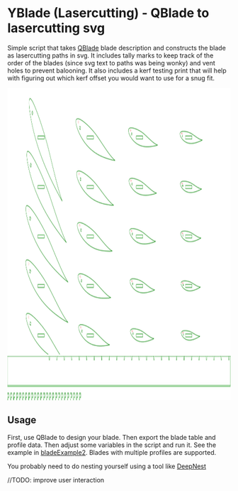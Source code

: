 # YBlade (Lasercutting) - QBlade to lasercutting svg

Simple script that takes [QBlade](https://http://www.q-blade.org/) blade description and
constructs the blade as lasercutting paths in svg. It includes tally marks to keep track of the order of the blades (since svg text to paths was being wonky) and vent holes to prevent balooning. It also includes a kerf testing print that will help with figuring out which kerf offset you would want to use for a snug fit.

<img src="./bladeExample2/ribs.svg" style="width:100%;height:600px;">

<img src="./bladeExample2/beam.svg" style="width:100%;height:100px;">

## Usage

First, use QBlade to design your blade. Then export the blade table and profile
data. Then adjust some variables in the script and run it. See the example in [bladeExample2](bladeExample2).
Blades with multiple profiles are supported.

You probably need to do nesting yourself using a tool like [DeepNest](https://deepnest.io/)

//TODO: improve user interaction
